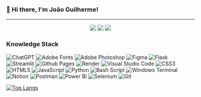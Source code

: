 ### 👋 Hi there, I'm João Guilherme!

---

<p align="center">
 <img src="https://komarev.com/ghpvc/?username=jgu1lherme&color=brightgreen"/> 
 <img src="https://badges.pufler.dev/repos/jgu1lherme"/>
 <img src="https://badges.pufler.dev/commits/all/jgu1lherme" />

<h3>Knowledge Stack</h3>
<p>
<img alt="ChatGPT" src="https://img.shields.io/badge/chatGPT-74aa9c?style=flat-square&logo=openai&logoColor=white" />
<img alt="Adobe Fonts" src="https://img.shields.io/badge/Adobe%20Fonts-000B1D.svg?style=flat-square&logo=Adobe%20Fonts&logoColor=white" />
<img alt="Adobe Photoshop" src="https://img.shields.io/badge/adobe%20photoshop-%2331A8FF.svg?style=flat-square&logo=adobe%20photoshop&logoColor=white" />
<img alt="Figma" src="https://img.shields.io/badge/figma-%23F24E1E.svg?style=flat-square&logo=figma&logoColor=white" />
<img alt="Flask" src="https://img.shields.io/badge/flask-%23000.svg?style=flat-square&logo=flask&logoColor=white" />
<img alt="Streamlit" src="https://img.shields.io/badge/Streamlit-%23FE4B4B.svg?style=flat-square&logo=streamlit&logoColor=white" />
<img alt="Github Pages" src="https://img.shields.io/badge/github%20pages-121013?style=flat-square&logo=github&logoColor=white" />
<img alt="Render" src="https://img.shields.io/badge/Render-%46E3B7.svg?style=flat-square&logo=render&logoColor=white" />
<img alt="Visual Studio Code" src="https://img.shields.io/badge/Visual%20Studio%20Code-0078d7.svg?style=flat-square&logo=visual-studio-code&logoColor=white" />
<img alt="CSS3" src="https://img.shields.io/badge/css3-%231572B6.svg?style=flat-square&logo=css3&logoColor=white" />
<img alt="HTML5" src="https://img.shields.io/badge/html5-%23E34F26.svg?style=flat-square&logo=html5&logoColor=white" />
<img alt="JavaScript" src="https://img.shields.io/badge/javascript-%23323330.svg?style=flat-square&logo=javascript&logoColor=%23F7DF1E" />
<img alt="Python" src="https://img.shields.io/badge/-Python-abb?style=flat-square&logo=python&logoColor=white&logoSize=auto&color=3776AB" />
<img alt="Bash Script" src="https://img.shields.io/badge/bash_script-%23121011.svg?style=flat-square&logo=gnu-bash&logoColor=white" />
<img alt="Windows Terminal" src="https://img.shields.io/badge/Windows%20Terminal-%234D4D4D.svg?style=flat-square&logo=windows-terminal&logoColor=white" />
<img alt="Notion" src="https://img.shields.io/badge/Notion-%23000000.svg?style=flat-square&logo=notion&logoColor=white" />
<img alt="Postman" src="https://img.shields.io/badge/Postman-FF6C37?style=flat-square&logo=postman&logoColor=white" />
<img alt="Power Bi" src="https://img.shields.io/badge/power_bi-F2C811?style=flat-square&logo=powerbi&logoColor=black" />
<img alt="Selenium" src="https://img.shields.io/badge/-selenium-%43B02A?style=flat-square&logo=selenium&logoColor=white" />
<img alt="Git" src="https://img.shields.io/badge/git-%23F05033.svg?style=flat-square&logo=git&logoColor=white" />

</p>

[![Top Langs](https://github-readme-stats.vercel.app/api/top-langs/?username=jgu1lherme&layout=compact&bg_color=00000000&border_color=00000000&text_color=fff)](https://github.com/anuraghazra/github-readme-stats)

